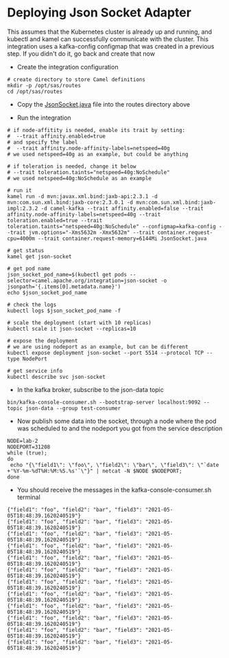 # Deploying Json Socket Adapter

This assumes that the Kubernetes cluster is already up and running, and kubectl and kamel can successfully communicate with the cluster.
This integration uses a kafka-config configmap that was created in a previous step. If you didn't do it, go back and create that now

- Create the integration configuration

```
# create directory to store Camel definitions
mkdir -p /opt/sas/routes
cd /opt/sas/routes
```

- Copy the [JsonSocket.java](routes/JsonSocket.java) file into the routes directory above

- Run the integration

```
# if node-affitity is needed, enable its trait by setting:
#  --trait affinity.enabled=true 
# and specify the label 
#  --trait affinity.node-affinity-labels=netspeed=40g
# we used netspeed=40g as an example, but could be anything

# if toleration is needed, change it below
# --trait toleration.taints="netspeed=40g:NoSchedule"
# we used netspeed=40g:NoSchedule as an example

# run it
kamel run -d mvn:javax.xml.bind:jaxb-api:2.3.1 -d mvn:com.sun.xml.bind:jaxb-core:2.3.0.1 -d mvn:com.sun.xml.bind:jaxb-impl:2.3.2 -d camel-kafka --trait affinity.enabled=false --trait affinity.node-affinity-labels=netspeed=40g --trait toleration.enabled=true --trait toleration.taints="netspeed=40g:NoSchedule" --configmap=kafka-config --trait jvm.options="-Xms5632m -Xmx5632m" --trait container.request-cpu=4000m --trait container.request-memory=6144Mi JsonSocket.java

# get status
kamel get json-socket

# get pod name
json_socket_pod_name=$(kubectl get pods --selector=camel.apache.org/integration=json-socket -o jsonpath='{.items[0].metadata.name}')
echo $json_socket_pod_name

# check the logs
kubectl logs $json_socket_pod_name -f

# scale the deployment (start with 10 replicas)
kubectl scale it json-socket --replicas=10

# expose the deployment
# we are using nodeport as an example, but can be different
kubectl expose deployment json-socket --port 5514 --protocol TCP --type NodePort

# get service info
kubectl describe svc json-socket
```

- In the kafka broker, subscribe to the json-data topic
```
bin/kafka-console-consumer.sh --bootstrap-server localhost:9092 --topic json-data --group test-consumer
```

- Now publish some data into the socket, through a node where the pod was scheduled to and the nodeport you got from the service description
```
NODE=lab-2
NODEPORT=31208
while (true);
do
 echo "{\"field1\": \"foo\", \"field2\": \"bar\", \"field3\": \"`date +'%Y-%m-%dT%H:%M:%S.%s'`\"}" | netcat -N $NODE $NODEPORT;
done
```

- You should receive the messages in the kafka-console-consumer.sh terminal
```
{"field1": "foo", "field2": "bar", "field3": "2021-05-05T18:48:39.1620240519"}
{"field1": "foo", "field2": "bar", "field3": "2021-05-05T18:48:39.1620240519"}
{"field1": "foo", "field2": "bar", "field3": "2021-05-05T18:48:39.1620240519"}
{"field1": "foo", "field2": "bar", "field3": "2021-05-05T18:48:39.1620240519"}
{"field1": "foo", "field2": "bar", "field3": "2021-05-05T18:48:39.1620240519"}
{"field1": "foo", "field2": "bar", "field3": "2021-05-05T18:48:39.1620240519"}
{"field1": "foo", "field2": "bar", "field3": "2021-05-05T18:48:39.1620240519"}
{"field1": "foo", "field2": "bar", "field3": "2021-05-05T18:48:39.1620240519"}
{"field1": "foo", "field2": "bar", "field3": "2021-05-05T18:48:39.1620240519"}
{"field1": "foo", "field2": "bar", "field3": "2021-05-05T18:48:39.1620240519"}
{"field1": "foo", "field2": "bar", "field3": "2021-05-05T18:48:39.1620240519"}
{"field1": "foo", "field2": "bar", "field3": "2021-05-05T18:48:39.1620240519"}
```